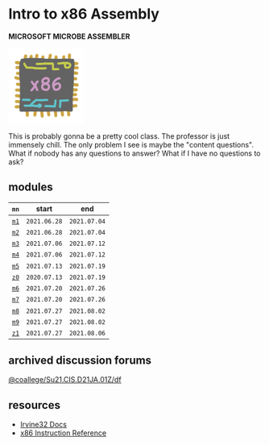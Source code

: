 # Intro to x86 Assembly

**MICROSOFT MICROBE ASSEMBLER**

<img src="res/icon.png" width="150px"/>

This is probably gonna be a pretty cool class. The professor is just immensely
chill. The only problem I see is maybe the "content questions". What if nobody
has any questions to answer? What if I have no questions to ask?

## modules

`mn`      |start       |end
----------|:----------:|:----------:
[`m1`](m1)|`2021.06.28`|`2021.07.04`
[`m2`](m2)|`2021.06.28`|`2021.07.04`
[`m3`](m3)|`2021.07.06`|`2021.07.12`
[`m4`](m4)|`2021.07.06`|`2021.07.12`
[`m5`](m5)|`2021.07.13`|`2021.07.19`
[`z0`](z0)|`2020.07.13`|`2021.07.19`
[`m6`](m6)|`2021.07.20`|`2021.07.26`
[`m7`](m7)|`2021.07.20`|`2021.07.26`
[`m8`](m8)|`2021.07.27`|`2021.08.02`
[`m9`](m9)|`2021.07.27`|`2021.08.02`
[`z1`](z1)|`2021.07.27`|`2021.08.06`

## archived discussion forums

[@coallege/Su21.CIS.D21JA.01Z/df](https://coallege.github.io/Su21.CIS.D21JA.01Z/df)

## resources

- [Irvine32 Docs](http://csc.csudh.edu/mmccullough/asm/help/)
- [x86 Instruction Reference](https://www.felixcloutier.com/x86/index.html)
